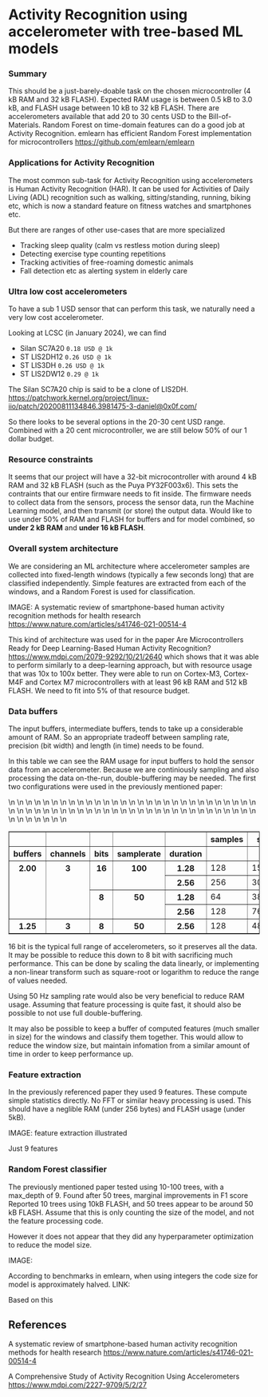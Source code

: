
# Activity Recognition using accelerometer with tree-based ML models 

### Summary

This should be a just-barely-doable task on the chosen microcontroller (4 kB RAM and 32 kB FLASH).
Expected RAM usage is between 0.5 kB to 3.0 kB,
and FLASH usage between 10 kB to 32 kB FLASH.
There are accelerometers available that add 20 to 30 cents USD to the Bill-of-Materials.
Random Forest on time-domain features can do a good job at Activity Recognition.
emlearn has efficient Random Forest implementation for microcontrollers
https://github.com/emlearn/emlearn

### Applications for Activity Recognition

The most common sub-task for Activity Recognition using accelerometers is Human Activity Recognition (HAR).
It can be used for Activities of Daily Living (ADL) recognition
such as walking, sitting/standing, running, biking etc,
which is now a standard feature on fitness watches and smartphones etc.

But there are ranges of other use-cases that are more specialized

- Tracking sleep quality (calm vs restless motion during sleep)
- Detecting exercise type counting repetitions
- Tracking activities of free-roaming domestic animals
- Fall detection etc as alerting system in elderly care

### Ultra low cost accelerometers

To have a sub 1 USD sensor that can perform this task,
we naturally need a very low cost accelerometer.

Looking at LCSC (in January 2024), we can find

- Silan SC7A20 `0.18 USD @ 1k`
- ST LIS2DH12 `0.26 USD @ 1k`
- ST LIS3DH `0.26 USD @ 1k`
- ST LIS2DW12 `0.29 @ 1k`

The Silan SC7A20 chip is said to be a clone of LIS2DH.
https://patchwork.kernel.org/project/linux-iio/patch/20200811134846.3981475-3-daniel@0x0f.com/

So there looks to be several options in the 20-30 cent USD range.
Combined with a 20 cent microcontroller, we are still below 50% of our 1 dollar budget.

### Resource constraints

It seems that our project will have a 32-bit microcontroller
with around 4 kB RAM and 32 kB FLASH (such as the Puya PY32F003x6).
This sets the contraints that our entire firmware needs to fit inside.
The firmware needs to collect data from the sensors, process the sensor data, run the Machine Learning model, and then transmit (or store) the output data.
Would like to use under 50% of RAM and FLASH for buffers and for model combined,
so **under 2 kB RAM** and **under 16 kB FLASH**.

### Overall system architecture

We are considering an ML architecture where accelerometer samples are collected into
fixed-length windows (typically a few seconds long) that are classified independently.
Simple features are extracted from each of the windows,
and a Random Forest is used for classification.

IMAGE: 
A systematic review of smartphone-based human activity recognition methods for health research
https://www.nature.com/articles/s41746-021-00514-4

This kind of architecture was used for in the paper
Are Microcontrollers Ready for Deep Learning-Based Human Activity Recognition? 
https://www.mdpi.com/2079-9292/10/21/2640
which shows that it was able to perform similarly to a deep-learning approach,
but with resource usage that was 10x to 100x better.
They were able to run on Cortex-M3, Cortex-M4F and Cortex M7 microcontrollers with 
at least 96 kB RAM and 512 kB FLASH.
We need to fit into 5% of that resource budget.

### Data buffers

The input buffers, intermediate buffers, tends to take up a considerable amount of RAM.
So an appropriate tradeoff between sampling rate, precision (bit width) and length (in time) needs to be found.

In this table we can see the RAM usage for input buffers to hold the sensor data from an accelerometer.
Because we are continiously sampling and also processing the data on-the-run, double-buffering may be needed.
The first two configurations were used in the previously mentioned paper:

<table border="1" class="dataframe">\n  <thead>\n    <tr style="text-align: right;">\n      <th></th>\n      <th></th>\n      <th></th>\n      <th></th>\n      <th></th>\n      <th>samples</th>\n      <th>size</th>\n      <th>percent</th>\n    </tr>\n    <tr>\n      <th>buffers</th>\n      <th>channels</th>\n      <th>bits</th>\n      <th>samplerate</th>\n      <th>duration</th>\n      <th></th>\n      <th></th>\n      <th></th>\n    </tr>\n  </thead>\n  <tbody>\n    <tr>\n      <th rowspan="4" valign="top">2.00</th>\n      <th rowspan="4" valign="top">3</th>\n      <th rowspan="2" valign="top">16</th>\n      <th rowspan="2" valign="top">100</th>\n      <th>1.28</th>\n      <td>128</td>\n      <td>1536</td>\n      <td>37.5%</td>\n    </tr>\n    <tr>\n      <th>2.56</th>\n      <td>256</td>\n      <td>3072</td>\n      <td>75.0%</td>\n    </tr>\n    <tr>\n      <th rowspan="2" valign="top">8</th>\n      <th rowspan="2" valign="top">50</th>\n      <th>1.28</th>\n      <td>64</td>\n      <td>384</td>\n      <td>9.4%</td>\n    </tr>\n    <tr>\n      <th>2.56</th>\n      <td>128</td>\n      <td>768</td>\n      <td>18.8%</td>\n    </tr>\n    <tr>\n      <th>1.25</th>\n      <th>3</th>\n      <th>8</th>\n      <th>50</th>\n      <th>2.56</th>\n      <td>128</td>\n      <td>480</td>\n      <td>11.7%</td>\n    </tr>\n  </tbody>\n</table>

16 bit is the typical full range of accelerometers, so it preserves all the data.
It may be possible to reduce this down to 8 bit with sacrificing much performance.
This can be done by scaling the data linearly, or implementing a non-linear transform
such as square-root or logarithm to reduce the range of values needed.

Using 50 Hz sampling rate would also be very beneficial to reduce RAM usage.
Assuming that feature processing is quite fast, it should also be possible to not use full double-buffering.

It may also be possible to keep a buffer of computed features (much smaller in size) for the windows and classify them together.
This would allow to reduce the window size, but maintain infomation from a similar amount of time in order to keep performance up.

### Feature extraction

In the previously referenced paper they used 9 features.
These compute simple statistics directly. No FFT or similar heavy processing is used.
This should have a neglible RAM (under 256 bytes) and FLASH usage (under 5kB).

IMAGE: feature extraction illustrated

Just 9 features

### Random Forest classifier

The previously mentioned paper tested using 10-100 trees, with a max_depth of 9.
Found after 50 trees, marginal improvements in F1 score
Reported 10 trees using 10kB FLASH, and 50 trees appear to be around 50 kB FLASH.
Assume that this is only counting the size of the model, and not the feature processing code.

However it does not appear that they did any hyperparameter optimization to reduce the model size.



IMAGE:

According to benchmarks in emlearn,
when using integers the code size for model is approximately halved.
LINK: 


Based on this

## References

A systematic review of smartphone-based human activity recognition methods for health research
https://www.nature.com/articles/s41746-021-00514-4

A Comprehensive Study of Activity Recognition Using Accelerometers 
https://www.mdpi.com/2227-9709/5/2/27
